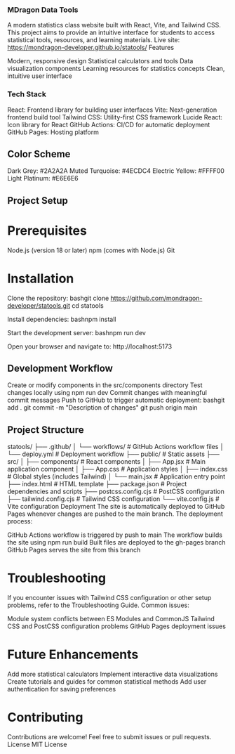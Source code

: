 ### MDragon Data Tools
A modern statistics class website built with React, Vite, and Tailwind CSS. This project aims to provide an intuitive interface for students to access statistical tools, resources, and learning materials.
Live site: https://mondragon-developer.github.io/statools/
Features

Modern, responsive design
Statistical calculators and tools
Data visualization components
Learning resources for statistics concepts
Clean, intuitive user interface

### Tech Stack

React: Frontend library for building user interfaces
Vite: Next-generation frontend build tool
Tailwind CSS: Utility-first CSS framework
Lucide React: Icon library for React
GitHub Actions: CI/CD for automatic deployment
GitHub Pages: Hosting platform

## Color Scheme

Dark Grey: #2A2A2A
Muted Turquoise: #4ECDC4
Electric Yellow: #FFFF00
Light Platinum: #E6E6E6

## Project Setup
# Prerequisites

Node.js (version 18 or later)
npm (comes with Node.js)
Git

# Installation

Clone the repository:
bashgit clone https://github.com/mondragon-developer/statools.git
cd statools

Install dependencies:
bashnpm install

Start the development server:
bashnpm run dev

Open your browser and navigate to:
http://localhost:5173


## Development Workflow

Create or modify components in the src/components directory
Test changes locally using npm run dev
Commit changes with meaningful commit messages
Push to GitHub to trigger automatic deployment:
bashgit add .
git commit -m "Description of changes"
git push origin main


## Project Structure
statools/
├── .github/
│   └── workflows/        # GitHub Actions workflow files
│       └── deploy.yml    # Deployment workflow
├── public/               # Static assets
├── src/
│   ├── components/       # React components
│   ├── App.jsx           # Main application component
│   ├── App.css           # Application styles
│   ├── index.css         # Global styles (includes Tailwind)
│   └── main.jsx          # Application entry point
├── index.html            # HTML template
├── package.json          # Project dependencies and scripts
├── postcss.config.cjs    # PostCSS configuration
├── tailwind.config.cjs   # Tailwind CSS configuration
└── vite.config.js        # Vite configuration
Deployment
The site is automatically deployed to GitHub Pages whenever changes are pushed to the main branch. The deployment process:

GitHub Actions workflow is triggered by push to main
The workflow builds the site using npm run build
Built files are deployed to the gh-pages branch
GitHub Pages serves the site from this branch

# Troubleshooting
If you encounter issues with Tailwind CSS configuration or other setup problems, refer to the Troubleshooting Guide.
Common issues:

Module system conflicts between ES Modules and CommonJS
Tailwind CSS and PostCSS configuration problems
GitHub Pages deployment issues

# Future Enhancements

Add more statistical calculators
Implement interactive data visualizations
Create tutorials and guides for common statistical methods
Add user authentication for saving preferences

# Contributing
Contributions are welcome! Feel free to submit issues or pull requests.
License
MIT License